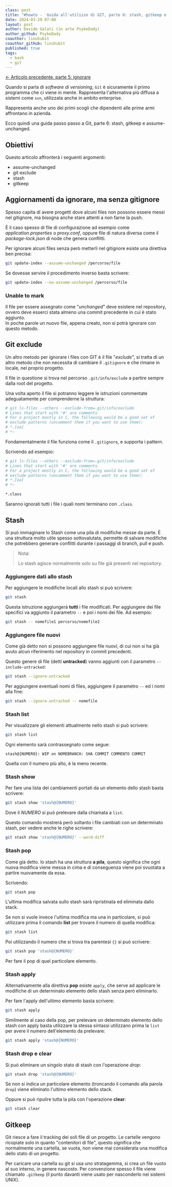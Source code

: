 ```yaml
---
class: post
title: "#howto -  Guida all'utilizzo di GIT, parte 6: stash, gitkeep e assume-unchanged"
date: 2024-03-29 07:00
layout: post
author: Davide Galati (in arte PsykeDady)
author_github: PsykeDady
coauthor: linuhubit
coauthor_github: linuhubit
published: true
tags:
  - bash
  - git
---
```


[&larr; Articolo precedente, parte 5: ignorare](https://linuxhub.it/articles/howto-git-pt5/)  

Quando si parla di *software di versioning*, `Git` è sicuramente il primo programma che ci viene in mente. Rappresenta l'alternativa più diffusa a sistemi come `svn`, utilizzata anche in ambito enterprise.

Rappresenta anche uno dei primi scogli che dipendenti alle prime armi affrontano in azienda.

Ecco quindi una guida passo passo a Git, parte 6: stash, gitkeep e assume-unchanged.

## Obiettivi

Questo articolo affronterà i seguenti argomenti:

- assume-unchanged
- git exclude
- stash
- gitkeep

## Aggiornamenti da ignorare, ma senza gitignore

Spesso capita di avere progetti dove alcuni files non possono essere messi nel gitignore, ma bisogna anche stare attenti a non farne la push.

È il caso spesso di file di configurazione ad esempio come *application.properties* o *proxy.conf*, oppure file di natura diversa come il *package-lock.json* di node che genera conflitti.

Per ignorare alcuni files senza però metterli nel gitignore esiste una direttiva ben precisa:

```bash
git update-index --assume-unchanged /percorso/file
```

Se dovesse servire il procedimento inverso basta scrivere:

```bash
git update-index --no-assume-unchanged /percorso/file
```

### Unable to mark

Il file per essere assegnato come "*unchanged*" deve esistere nel repository, ovvero deve esserci stata almeno una commit precedente in cui è stato aggiunto.  
In poche parole un nuovo file, appena creato, non si potrà ignorare con questo metodo.

## Git exclude

Un altro metodo per ignorare i files con GIT è il file "*exclude*", si tratta di un altro metodo che non necessita di cambiare il `.gitignore` e che rimane in locale, nel proprio progetto.

Il file in questione si trova nel percorso `.git/info/exclude` a partire sempre dalla root del progetto.

Una volta aperto il file si potranno leggere le istruzioni commentate adeguatamente per comprenderne la struttura:

```bash
# git ls-files --others --exclude-from=.git/info/exclude
# Lines that start with '#' are comments.
# For a project mostly in C, the following would be a good set of
# exclude patterns (uncomment them if you want to use them):
# *.[oa]
# *~
```

Fondamentalmente il file funziona come il `.gitignore`, e supporta i pattern.

Scrivendo ad esempio:

```bash
# git ls-files --others --exclude-from=.git/info/exclude
# Lines that start with '#' are comments.
# For a project mostly in C, the following would be a good set of
# exclude patterns (uncomment them if you want to use them):
# *.[oa]
# *~

*.class
```

Saranno ignorati tutti i file i quali nomi terminano con `.class`.

## Stash

Si può immaginare lo Stash come una pila di modifiche messe da parte. È una struttura molto utile spesso sottovalutata, permette di salvare modifiche che potrebbero generare conflitti durante i passaggi di branch, pull e push.

> Nota:
>
> Lo stash agisce normalmente solo su file già presenti nel repository.

### Aggiungere dati allo stash

Per aggiungere le modifiche locali allo stash si può scrivere:

```bash
git stash
```

Questa istruzione aggiungerà **tutti** i file modificati. Per aggiungere dei file specifici va aggiunto il parametro `--` e poi i nomi dei file. Ad esempio:

```bash
git stash -- nomefile1 percorso/nomefile2
```

### Aggiungere file nuovi

Come già detto non si possono aggiungere file nuovi, di cui non si ha già avuto alcun riferimento nel repository in commit precedenti.

Questo genere di file (detti **untracked**) vanno aggiunti con il parametro `--include-untracked`:

```bash
git stash --ignore-untracked
```

Per aggiungere eventuali nomi di files, aggiungere il parametro `--` ed i nomi alla fine: 

```bash
git stash --ignore-untracked -- nomefile
```

### Stash list

Per visualizzare gli elementi attualmente nello stash si può scrivere:

```bash
git stash list
```

Ogni elemento sarà contrassegnato come segue:

```plain
stash@{NUMERO}: WIP on NOMEBRANCH: SHA COMMIT COMMENTO COMMIT
```

Quella con il numero più alto, è la meno recente.

### Stash show

Per fare una lista dei cambiamenti portati da un elemento dello stash basta scrivere:

```bash
git stash show 'stash@{NUMERO}'
```

Dove il *NUMERO* si può prelevare dalla chiamata a `list`.

Questo comando mostrerà però soltanto i file cambiati con un determinato stash, per vedere anche le righe scrivere:

```bash
git stash show 'stash@{NUMERO}' --word-diff
```

### Stash pop

Come già detto. lo stash ha una struttura **a pila**, questo significa che ogni nuova modifica viene messa in cima e di conseguenza viene poi svuotata a partire nuovamente da essa.

Scrivendo:

```bash
git stash pop
```

L'ultima modifica salvata sullo stash sarà ripristinata ed eliminata dallo stack.

Se non si vuole invece l'ultima modifica ma una in particolare, si può utilizzare prima il comando **list** per trovare il numero di quella modifica:

```bash
git stash list
```

Poi utilizzando il numero che si trova tra parentesi `{}` si può scrivere:

```bash
git stash pop 'stash@{NUMERO}'
```

Per fare il pop di quel particolare elemento.

### Stash apply

Alternativamente alla direttiva **pop** esiste `apply`, che serve ad applicare le modifiche di un determinato elemento dello stash senza però eliminarlo.

Per fare l'apply dell'ultimo elemento basta scrivere:

```bash
git stash apply
```

Similmente al caso della pop, per prelevare un determinato elemento dello stash con apply basta utilizzare la stessa sintassi utilizzano prima la `list` per avere il numero dell'elemento da prelevare:

```bash
git stash apply 'stash@{NUMERO}'
```

### Stash drop e clear

Si può eliminare un singolo stato di stash con l'operazione *drop*:

```bash
git stash drop 'stash@{NUMERO}'
```

Se non si indica un particolare elemento (troncando il comando alla parola `drop`) viene eliminato l'ultimo elemento dello stack.  

Oppure si può ripulire tutta la pila con l'operazione **clear**:

```bash
git stash clear
```

## Gitkeep

Git riesce a fare il tracking dei soli file di un progetto. Le cartelle vengono ricopiate solo in quanto "contenitori di file", questo significa che normalmente una cartella, se vuota, non viene mai considerata una modifica dello stato di un progetto.

Per caricare una cartella su git si usa uno stratagemma, si crea un file vuoto al suo interno, in genere nascosto. Per convenzione spesso il file viene chiamato `.gitkeep` (il punto davanti viene usato per nasconderlo nei sistemi UNIX).
